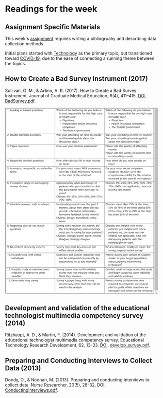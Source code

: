 # Readings for the week

## Assignment Specific Materials

This week's [assignment](../Assignment.md) requires writing a bibliogrpahy and describing data collection methods.

Initial plans started with [Technology](technology) as the primary topic, but transitioned toward [COVID-19](covid-19), due to the ease of connecting a running theme between the topics.

## How to Create a Bad Survey Instrument (2017)

Sullivan, G. M., & Artino, A. R. (2017). How to Create a Bad Survey Instrument. Journal of Graduate Medical Education, 9(4), 411–415. [DOI](https://dx-doi-org.proxy1.ncu.edu/10.4300%2FJGME-D-17-00375.1).  [BadSurvey.pdf](BadSurvey.pdf).

![badquestions.png](badquestions.png)

## Development and validation of the educational technologist multimedia competency survey (2014)

Ritzhaupt, A. D., & Martin, F. (2014). Development and validation of the educational technologist multimedia competency survey. Educational Technology Research Development, 62, 13-33. [DOI](https://doi-org.proxy1.ncu.edu/10.1007/s11423-013-9325-2). [develop_survey.pdf](develop_survey.pdf).

## Preparing and Conducting Interviews to Collect Data (2013)

Doody, O., & Noonan, M. (2013). Preparing and conducting interviews to collect data. Nurse Researcher, 20(5), 28-32. [DOI](https://doi-org.proxy1.ncu.edu/10.7748/nr2013.05.20.5.28.e327). [ConductingInterviews.pdf](ConductingInterviews.pdf).
